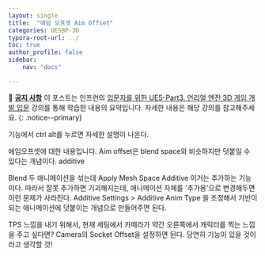 ```yaml
---
layout: single
title:  "에임 오프셋 Aim Offset"
categories: UE5BP-3D
typora-root-url: ../
toc: true
author_profile: false
sidebar:
    nav: "docs"

---
```


🌝 **<u>공지 사항</u>** 
이 포스트는 인프런의 [입문자를 위한 UE5-Part3. 언리얼 엔진 3D 게임 개발 입문](https://www.inflearn.com/course/%EC%96%B8%EB%A6%AC%EC%96%BC5-%EA%B0%9C%EB%B0%9C%EC%9D%98%EC%A0%95%EC%84%9D-3) 강의를 통해 학습한 내용의 요약입니다. 자세한 내용은 해당 강의를 참고해주세요.
{: .notice--primary} 

기능에서 ctrl alt를 누르면 자세한 설명이 나온다. 

에임오프셋에 대한 내용입니다. 
Aim offset은 blend space와 비슷하지만 덧붙일 수 있다는 개념이다. additive 

Blend 두 애니메이션을 섞는데 
Apply Mesh Space Additive 이거는 추가하는 기능이다. 따라서 잘못 추가하면 기괴해지는데, 애니메이션 자체를 '추가용'으로 변경해두면 이런 문제가 사라진다. 
Additive Settings > Additive Anim Type 을 조정해서 기반이 되는 애니메이션에 덧붙이는 개념으로 만들어주면 된다. 


TPS 느낌을 내기 위해서, 현재 세팅에서 카메라가 약간 오른쪽에서 캐릭터를 찍는 느낌을 주고 싶다면? 
Camera의 Socket Offset을 설정하면 된다. 
당연히 기능이 있을 것이라고 생각할 것! 


